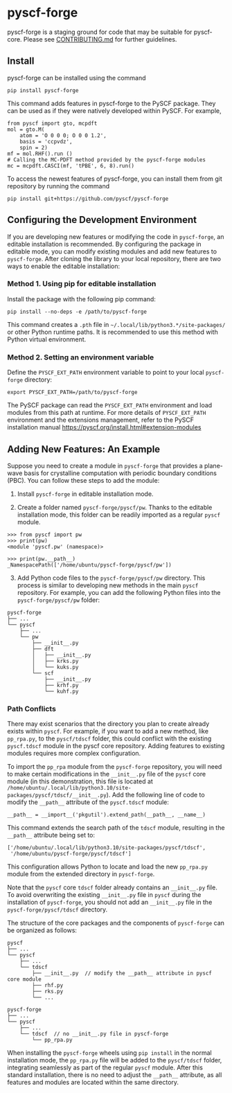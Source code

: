 # pyscf-forge
pyscf-forge is a staging ground for code that may be suitable for pyscf-core. Please see [CONTRIBUTING.md](CONTRIBUTING.md) for further guidelines.

## Install
pyscf-forge can be installed using the command
```
pip install pyscf-forge
```
This command adds features in pyscf-forge to the PySCF package. They can be used
as if they were natively developed within PySCF. For example,
```
from pyscf import gto, mcpdft
mol = gto.M(
    atom = 'O 0 0 0; O 0 0 1.2',
    basis = 'ccpvdz',
    spin = 2)
mf = mol.RHF().run ()
# Calling the MC-PDFT method provided by the pyscf-forge modules
mc = mcpdft.CASCI(mf, 'tPBE', 6, 8).run()
```

To access the newest features of pyscf-forge, you can install them from git
repository by running the command
```
pip install git+https://github.com/pyscf/pyscf-forge
```

## Configuring the Development Environment
If you are developing new features or modifying the code in `pyscf-forge`, an editable installation is recommended.
By configuring the package in editable mode, you can modify existing modules and add new features to `pyscf-forge`.
After cloning the library to your local repository, there are two ways to enable the editable installation:

### Method 1. Using pip for editable installation
Install the package with the following pip command:
```
pip install --no-deps -e /path/to/pyscf-forge
```
This command creates a `.pth` file in `~/.local/lib/python3.*/site-packages/`
or other Python runtime paths. It is recommended to use this method with Python
virtual environment.

### Method 2. Setting an environment variable
Define the `PYSCF_EXT_PATH` environment variable to point to your local `pyscf-forge` directory:
```
export PYSCF_EXT_PATH=/path/to/pyscf-forge
```
The PySCF package can read the `PYSCF_EXT_PATH` environment and load modules
from this path at runtime. For more details of `PYSCF_EXT_PATH` environment
and the extensions management, refer to the PySCF installation manual
https://pyscf.org/install.html#extension-modules

## Adding New Features: An Example
Suppose you need to create a module in `pyscf-forge` that provides a plane-wave basis for crystalline computation with periodic boundary conditions (PBC).
You can follow these steps to add the module:

1. Install `pyscf-forge` in editable installation mode.

2. Create a folder named `pyscf-forge/pyscf/pw`.
Thanks to the editable installation mode, this folder can be readily imported as a regular `pyscf` module.
```
>>> from pyscf import pw
>>> print(pw)
<module 'pyscf.pw' (namespace)>

>>> print(pw.__path__)
_NamespacePath(['/home/ubuntu/pyscf-forge/pyscf/pw'])
```

3. Add Python code files to the `pyscf-forge/pyscf/pw` directory.
This process is similar to developing new methods in the main `pyscf` repository.
For example, you can add the following Python files into the `pyscf-forge/pyscf/pw` folder:
```
pyscf-forge
├── ...
└── pyscf
    ├── ...
    └── pw
        ├── __init__.py
        ├── dft
        │   ├── __init__.py
        │   ├── krks.py
        │   └── kuks.py
        └── scf
            ├── __init__.py
            ├── krhf.py
            └── kuhf.py
```

### Path Conflicts
There may exist scenarios that the directory you plan to create already exists within `pyscf`.
For example, if you want to add a new method, like `pp_rpa.py`, to the `pyscf/tdscf` folder,
this could conflict with the existing `pyscf.tdscf` module in the pyscf core repository.
Adding features to existing modules requires more complex configuration.

To import the `pp_rpa` module from the `pyscf-forge` repository, you will need to make certain modifications in the `__init__.py` file of the `pyscf` core module
(in this demonstration, this file is located at `/home/ubuntu/.local/lib/python3.10/site-packages/pyscf/tdscf/__init__.py`).
Add the following line of code to modify the `__path__` attribute of the `pyscf.tdscf` module:
```
__path__ = __import__('pkgutil').extend_path(__path__, __name__)
```

This command extends the search path of the `tdscf` module, resulting in the `__path__` attribute being set to:
```
['/home/ubuntu/.local/lib/python3.10/site-packages/pyscf/tdscf',
 '/home/ubuntu/pyscf-forge/pyscf/tdscf']
```
This configuration allows Python to locate and load the new `pp_rpa.py` module from the extended directory in `pyscf-forge`.

Note that the `pyscf` core `tdscf` folder already contains an `__init__.py` file.
To avoid overwriting the existing `__init__.py` file in `pyscf` during the installation of `pyscf-forge`,
you should not add an `__init__.py` file in the `pyscf-forge/pyscf/tdscf` directory.

The structure of the core packages and the components of `pyscf-forge` can be organized as follows:
```
pyscf
├── ...
└── pyscf
    ├── ...
    └── tdscf
        ├── __init__.py  // modify the __path__ attribute in pyscf core module
        ├── rhf.py
        ├── rks.py
        └── ...

pyscf-forge
├── ...
└── pyscf
    ├── ...
    └── tdscf  // no __init__.py file in pyscf-forge
        └── pp_rpa.py
```

When installing the `pyscf-forge` wheels using `pip install` in the normal
installation mode, the `pp_rpa.py` file will be added to the `pyscf/tdscf`
folder, integrating seamlessly as part of the regular `pyscf` module.
After this standard installation, there is no need to adjust the `__path__`
attribute, as all features and modules are located within the same directory.
